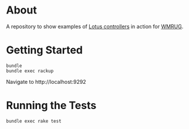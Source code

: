 # About

A repository to show examples of [Lotus controllers](http://lotusrb.org/guides/actions/overview/) in action for [WMRUG](http://www.meetup.com/West-Midlands-Ruby-User-Group-WMRUG/).

# Getting Started

    bundle
    bundle exec rackup
    
Navigate to http://localhost:9292    

# Running the Tests

    bundle exec rake test
